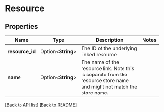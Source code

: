 # Resource

## Properties

Name | Type | Description | Notes
------------ | ------------- | ------------- | -------------
**resource_id** | Option<**String**> | The ID of the underlying linked resource. | 
**name** | Option<**String**> | The name of the resource link. Note this is separate from the resource store name and might not match the store name. | 

[[Back to API list]](../README.md#documentation-for-api-endpoints) [[Back to README]](../README.md)


